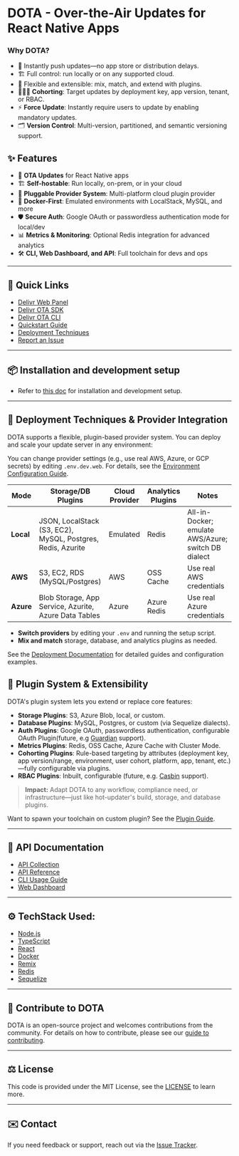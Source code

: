 # DOTA - Over-the-Air Updates for React Native Apps

### Why DOTA?
- 🚀 Instantly push updates—no app store or distribution delays.
- 🏗️ Full control: run locally or on any supported cloud.
- 🔌 Flexible and extensible: mix, match, and extend with plugins.
- 🧑‍🤝‍🧑 **Cohorting**: Target updates by deployment key, app version, tenant, or RBAC.
- ⚡ **Force Update**: Instantly require users to update by enabling mandatory updates.
- 🗂️ **Version Control**: Multi-version, partitioned, and semantic versioning support.

## ✨ Features

- 🔄 **OTA Updates** for React Native apps
- 🏗️ **Self-hostable**: Run locally, on-prem, or in your cloud
- 🔌 **Pluggable Provider System**: Multi-platform cloud plugin provider
- 🐳 **Docker-First**: Emulated environments with LocalStack, MySQL, and more
- 🛡️ **Secure Auth**: Google OAuth or passwordless authentication mode for local/dev
- 📊 **Metrics & Monitoring**: Optional Redis integration for advanced analytics
- 🛠️ **CLI, Web Dashboard, and API**: Full toolchain for devs and ops

---

## 🔗 Quick Links

- [Delivr Web Panel](https://github.com/ds-horizon/delivr-web-panel)
- [Delivr OTA SDK](https://github.com/ds-horizon/delivr-sdk-ota)
- [Delivr OTA CLI](https://github.com/ds-horizon/delivr-cli)
- [Quickstart Guide](https://dota.dreamsportslabs.com/documentation/quickstart)
- [Deployment Techniques](https://dota.dreamsportslabs.com/documentation/deployment/local)
- [Report an Issue](https://github.com/ds-horizon/delivr-server-ota/issues)

---

## 📦 Installation and development setup

- Refer to [this doc](docs/DEV_SETUP.md) for installation and development setup.

---

## 🚀 Deployment Techniques & Provider Integration

DOTA supports a flexible, plugin-based provider system. You can deploy and scale your update server in any environment:

You can change provider settings (e.g., use real AWS, Azure, or GCP secrets) by editing `.env.dev.web`. For details, see the [Environment Configuration Guide](https://dota.dreamsportslabs.com/documentation/configuration/environment).

| Mode      | Storage/DB Plugins           | Cloud Provider | Analytics Plugins | Notes                        |
|-----------|------------------------------|---------------|------------------|------------------------------|
| **Local** | JSON, LocalStack (S3, EC2), MySQL, Postgres, Redis, Azurite | Emulated           | Redis      | All-in-Docker; emulate AWS/Azure; switch DB dialect |
| **AWS**   | S3, EC2, RDS (MySQL/Postgres)| AWS           | OSS Cache      | Use real AWS credentials     |
| **Azure** | Blob Storage, App Service, Azurite, Azure Data Tables | Azure | Azure Redis | Use real Azure credentials |

- **Switch providers** by editing your `.env` and running the setup script.
- **Mix and match** storage, database, and analytics plugins as needed.

See the [Deployment Documentation](https://dota.dreamsportslabs.com/documentation/deployment/local) for detailed guides and configuration examples.

## 🔌 Plugin System & Extensibility

DOTA's plugin system lets you extend or replace core features:
- **Storage Plugins**: S3, Azure Blob, local, or custom.
- **Database Plugins**: MySQL, Postgres, or custom (via Sequelize dialects).
- **Auth Plugins**: Google OAuth, passwordless authentication, configurable OAuth Plugin(future, e.g [Guardian](https://guardian.dream11.com/) support).
- **Metrics Plugins**: Redis, OSS Cache, Azure Cache with Cluster Mode.
- **Cohorting Plugins**: Rule-based targeting by attributes (deployment key, app version/range, environment, user cohort, platform, app, tenant, etc.)—fully configurable via plugins.
- **RBAC Plugins**: Inbuilt, configurable (future, e.g. [Casbin](https://github.com/casbin/casbin) support).

> **Impact:** Adapt DOTA to any workflow, compliance need, or infrastructure—just like hot-updater's build, storage, and database plugins.

Want to spawn your toolchain on custom plugin? See the [Plugin Guide](https://dota.dreamsportslabs.com/documentation/plugins).

---

## 📖 API Documentation

- [API Collection](docs/openapi.yaml)
- [API Reference](https://dota.dreamsportslabs.com/documentation/api)
- [CLI Usage Guide](https://dota.dreamsportslabs.com/documentation/cli/commands)
- [Web Dashboard](https://dota.dreamsportslabs.com/documentation/web/dashboard)

---

## ⚙️ TechStack Used:

- [Node.js](https://nodejs.org/)
- [TypeScript](https://www.typescriptlang.org/)
- [React](https://react.dev/)
- [Docker](https://www.docker.com/)
- [Remix](https://remix.run/)
- [Redis](https://redis.io/)
- [Sequelize](https://sequelize.org/)

---

## 🚀 Contribute to DOTA

DOTA is an open-source project and welcomes contributions from the community. For details on how to contribute, please see our [guide to contributing](CONTRIBUTING.md).

---

## ⚖️ License

This code is provided under the MIT License, see the [LICENSE](LICENSE.txt) to learn more.

---

## ✉️ Contact

If you need feedback or support, reach out via the [Issue Tracker](https://github.com/ds-horizon/delivr-server-ota/issues).